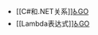 - [[C#和.NET关系]][♿GO](https://github.com/FourteenD/Note/blob/main/C#和.NET关系.md)
- [[Lambda表达式]][♿GO](https://github.com/FourteenD/Note/blob/main/Lambda表达式.md)
